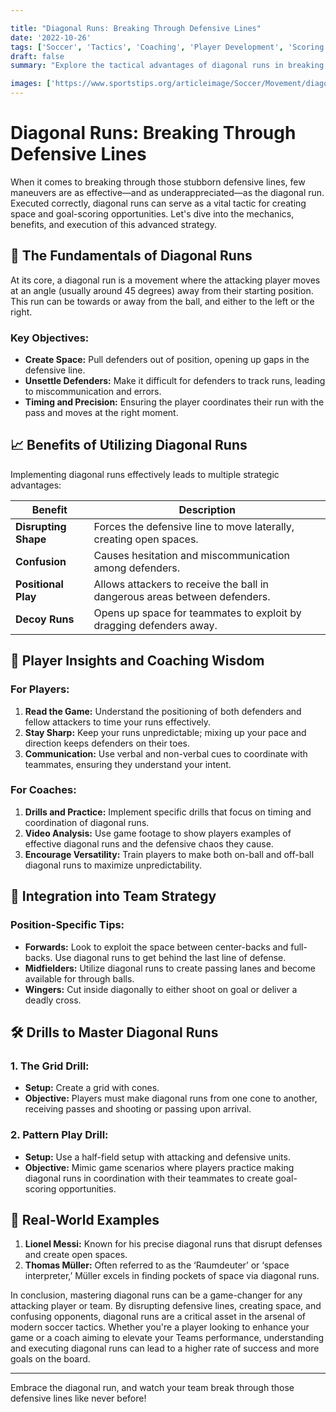 ```yaml
---

title: "Diagonal Runs: Breaking Through Defensive Lines"
date: '2022-10-26'
tags: ['Soccer', 'Tactics', 'Coaching', 'Player Development', 'Scoring', 'Strategy', 'Offense', 'Midfield', 'Forwards']
draft: false
summary: "Explore the tactical advantages of diagonal runs in breaking through defensive lines and creating goal-scoring chances, blending player insights and coaching expertise."

images: ['https://www.sportstips.org/articleimage/Soccer/Movement/diagonal_runs_breaking_through_defensive_lines.webp']
---
```


# Diagonal Runs: Breaking Through Defensive Lines

When it comes to breaking through those stubborn defensive lines, few maneuvers are as effective—and as underappreciated—as the diagonal run. Executed correctly, diagonal runs can serve as a vital tactic for creating space and goal-scoring opportunities. Let's dive into the mechanics, benefits, and execution of this advanced strategy.

## 🎯 The Fundamentals of Diagonal Runs

At its core, a diagonal run is a movement where the attacking player moves at an angle (usually around 45 degrees) away from their starting position. This run can be towards or away from the ball, and either to the left or the right.

### Key Objectives:

- **Create Space:** Pull defenders out of position, opening up gaps in the defensive line.
- **Unsettle Defenders:** Make it difficult for defenders to track runs, leading to miscommunication and errors.
- **Timing and Precision:** Ensuring the player coordinates their run with the pass and moves at the right moment.

## 📈 Benefits of Utilizing Diagonal Runs

Implementing diagonal runs effectively leads to multiple strategic advantages:

| Benefit             | Description                                                                 |
|---------------------|-----------------------------------------------------------------------------|
| **Disrupting Shape**| Forces the defensive line to move laterally, creating open spaces.          |
| **Confusion**       | Causes hesitation and miscommunication among defenders.                     |
| **Positional Play** | Allows attackers to receive the ball in dangerous areas between defenders.  |
| **Decoy Runs**      | Opens up space for teammates to exploit by dragging defenders away.         |

## 📘 Player Insights and Coaching Wisdom

### For Players:

1. **Read the Game:** Understand the positioning of both defenders and fellow attackers to time your runs effectively.
2. **Stay Sharp:** Keep your runs unpredictable; mixing up your pace and direction keeps defenders on their toes.
3. **Communication:** Use verbal and non-verbal cues to coordinate with teammates, ensuring they understand your intent.

### For Coaches:

1. **Drills and Practice:** Implement specific drills that focus on timing and coordination of diagonal runs.
2. **Video Analysis:** Use game footage to show players examples of effective diagonal runs and the defensive chaos they cause.
3. **Encourage Versatility:** Train players to make both on-ball and off-ball diagonal runs to maximize unpredictability.

## 🔄 Integration into Team Strategy

### Position-Specific Tips:

- **Forwards:** Look to exploit the space between center-backs and full-backs. Use diagonal runs to get behind the last line of defense.
- **Midfielders:** Utilize diagonal runs to create passing lanes and become available for through balls.
- **Wingers:** Cut inside diagonally to either shoot on goal or deliver a deadly cross.

## 🛠️ Drills to Master Diagonal Runs

### 1. **The Grid Drill:**

- **Setup:** Create a grid with cones.
- **Objective:** Players must make diagonal runs from one cone to another, receiving passes and shooting or passing upon arrival.

### 2. **Pattern Play Drill:**

- **Setup:** Use a half-field setup with attacking and defensive units.
- **Objective:** Mimic game scenarios where players practice making diagonal runs in coordination with their teammates to create goal-scoring opportunities.

## 👟 Real-World Examples

1. **Lionel Messi:** Known for his precise diagonal runs that disrupt defenses and create open spaces.
2. **Thomas Müller:** Often referred to as the ‘Raumdeuter’ or ‘space interpreter,’ Müller excels in finding pockets of space via diagonal runs.

In conclusion, mastering diagonal runs can be a game-changer for any attacking player or team. By disrupting defensive lines, creating space, and confusing opponents, diagonal runs are a critical asset in the arsenal of modern soccer tactics. Whether you're a player looking to enhance your game or a coach aiming to elevate your Teams performance, understanding and executing diagonal runs can lead to a higher rate of success and more goals on the board.

---

Embrace the diagonal run, and watch your team break through those defensive lines like never before!
```